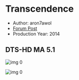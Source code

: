 # Transcendence

* Author: aron7awol
* [Forum Post](https://www.avsforum.com/threads/bass-eq-for-filtered-movies.2995212/post-56868322)
* Production Year: 2014

## DTS-HD MA 5.1

![img 0](https://fanart.tv/fanart/movies/157353/moviethumb/transcendence-53c0c9424e0e2.jpg)

![img 0](https://i.imgur.com/glTbSmV.png)

